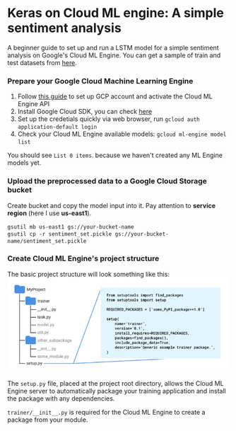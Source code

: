 # Keras on Cloud ML engine: A simple sentiment analysis

A beginner guide to set up and run a LSTM model for a simple sentiment analysis on Google's Cloud ML Engine. You can get a sample of train and test datasets from [here](https://github.com/liufuyang/kaggle-youtube-8m/tree/master/tf-learn/example-3-sentiment).

### Prepare your Google Cloud Machine Learning Engine
1. Follow [this guide](https://cloud.google.com/ml-engine/docs/quickstarts/command-line) to set up GCP account and activate the Cloud ML Engine API 
2. Install Google Cloud SDK, you can check [here](https://cloud.google.com/sdk/docs/)
3. Set up the credetials quickly via web browser, run
`gcloud auth application-default login`
4. Check your Cloud ML Engine available models:
`gcloud ml-engine model list`

You should see `List 0 items`. because we haven't created any ML Engine models yet.

### Upload the preprocessed data to a Google Cloud Storage bucket 
Create bucket and copy the model input into it. Pay attention to **service region** (here I use **us-east1**).

```
gsutil mb us-east1 gs://your-bucket-name
gsutil cp -r sentiment_set.pickle gs://your-bucket-name/sentiment_set.pickle
```

### Create Cloud ML Engine's project structure 
The basic project structure will look something like this: 
![project structure](img/recommended-project-structure.png?raw=true)

The `setup.py` file, placed at the project root directory, allows the Cloud ML Engine server to automatically package your training application and install the package with any dependencies.

`trainer/__init__.py` is required for the Cloud ML Engine to create a package from your module.
